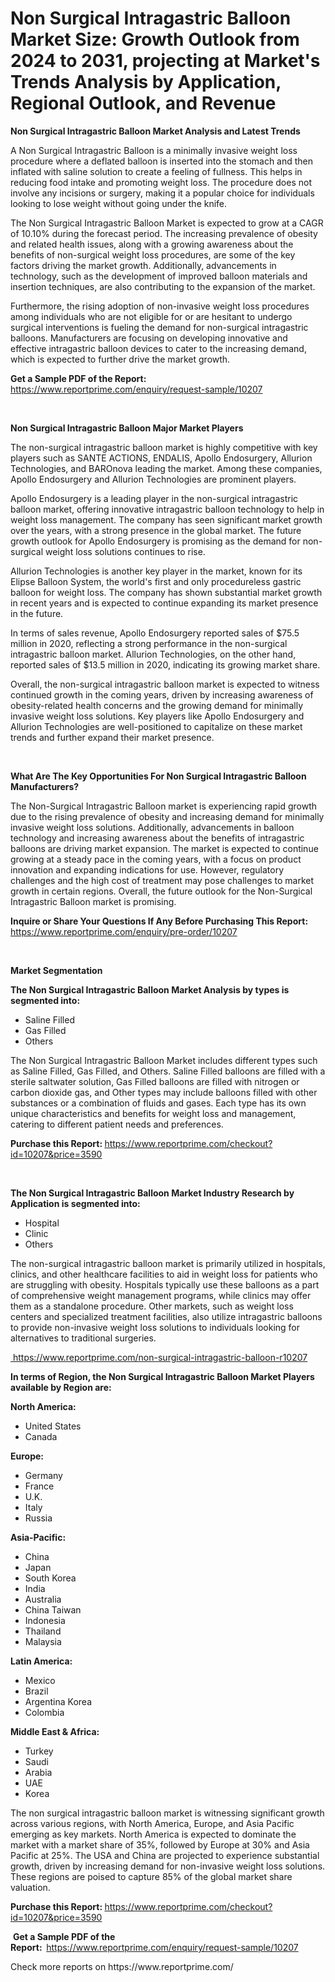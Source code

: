 <p><h1>Non Surgical Intragastric Balloon Market Size: Growth Outlook from 2024 to 2031, projecting at Market's Trends Analysis by Application, Regional Outlook, and Revenue</h1></p><p><strong>Non Surgical Intragastric Balloon Market Analysis and Latest Trends</strong></p>
<p><p>A Non Surgical Intragastric Balloon is a minimally invasive weight loss procedure where a deflated balloon is inserted into the stomach and then inflated with saline solution to create a feeling of fullness. This helps in reducing food intake and promoting weight loss. The procedure does not involve any incisions or surgery, making it a popular choice for individuals looking to lose weight without going under the knife.</p><p>The Non Surgical Intragastric Balloon Market is expected to grow at a CAGR of 10.10% during the forecast period. The increasing prevalence of obesity and related health issues, along with a growing awareness about the benefits of non-surgical weight loss procedures, are some of the key factors driving the market growth. Additionally, advancements in technology, such as the development of improved balloon materials and insertion techniques, are also contributing to the expansion of the market.</p><p>Furthermore, the rising adoption of non-invasive weight loss procedures among individuals who are not eligible for or are hesitant to undergo surgical interventions is fueling the demand for non-surgical intragastric balloons. Manufacturers are focusing on developing innovative and effective intragastric balloon devices to cater to the increasing demand, which is expected to further drive the market growth.</p></p>
<p><strong>Get a Sample PDF of the Report:&nbsp;</strong> <a href="https://www.reportprime.com/enquiry/request-sample/10207">https://www.reportprime.com/enquiry/request-sample/10207</a></p>
<p>&nbsp;</p>
<p><strong>Non Surgical Intragastric Balloon Major Market Players</strong></p>
<p><p>The non-surgical intragastric balloon market is highly competitive with key players such as SANTE ACTIONS, ENDALIS, Apollo Endosurgery, Allurion Technologies, and BAROnova leading the market. Among these companies, Apollo Endosurgery and Allurion Technologies are prominent players.</p><p>Apollo Endosurgery is a leading player in the non-surgical intragastric balloon market, offering innovative intragastric balloon technology to help in weight loss management. The company has seen significant market growth over the years, with a strong presence in the global market. The future growth outlook for Apollo Endosurgery is promising as the demand for non-surgical weight loss solutions continues to rise.</p><p>Allurion Technologies is another key player in the market, known for its Elipse Balloon System, the world's first and only procedureless gastric balloon for weight loss. The company has shown substantial market growth in recent years and is expected to continue expanding its market presence in the future.</p><p>In terms of sales revenue, Apollo Endosurgery reported sales of $75.5 million in 2020, reflecting a strong performance in the non-surgical intragastric balloon market. Allurion Technologies, on the other hand, reported sales of $13.5 million in 2020, indicating its growing market share.</p><p>Overall, the non-surgical intragastric balloon market is expected to witness continued growth in the coming years, driven by increasing awareness of obesity-related health concerns and the growing demand for minimally invasive weight loss solutions. Key players like Apollo Endosurgery and Allurion Technologies are well-positioned to capitalize on these market trends and further expand their market presence.</p></p>
<p>&nbsp;</p>
<p><strong>What Are The Key Opportunities For Non Surgical Intragastric Balloon Manufacturers?</strong></p>
<p><p>The Non-Surgical Intragastric Balloon market is experiencing rapid growth due to the rising prevalence of obesity and increasing demand for minimally invasive weight loss solutions. Additionally, advancements in balloon technology and increasing awareness about the benefits of intragastric balloons are driving market expansion. The market is expected to continue growing at a steady pace in the coming years, with a focus on product innovation and expanding indications for use. However, regulatory challenges and the high cost of treatment may pose challenges to market growth in certain regions. Overall, the future outlook for the Non-Surgical Intragastric Balloon market is promising.</p></p>
<p><strong>Inquire or Share Your Questions If Any Before Purchasing This Report:</strong> <a href="https://www.reportprime.com/enquiry/pre-order/10207">https://www.reportprime.com/enquiry/pre-order/10207</a></p>
<p>&nbsp;</p>
<p><strong>Market Segmentation</strong></p>
<p><strong>The Non Surgical Intragastric Balloon Market Analysis by types is segmented into:</strong></p>
<p><ul><li>Saline Filled</li><li>Gas Filled</li><li>Others</li></ul></p>
<p><p>The Non Surgical Intragastric Balloon Market includes different types such as Saline Filled, Gas Filled, and Others. Saline Filled balloons are filled with a sterile saltwater solution, Gas Filled balloons are filled with nitrogen or carbon dioxide gas, and Other types may include balloons filled with other substances or a combination of fluids and gases. Each type has its own unique characteristics and benefits for weight loss and management, catering to different patient needs and preferences.</p></p>
<p><strong>Purchase this Report:&nbsp;</strong><a href="https://www.reportprime.com/checkout?id=10207&price=3590">https://www.reportprime.com/checkout?id=10207&price=3590</a></p>
<p>&nbsp;</p>
<p><strong>The Non Surgical Intragastric Balloon Market Industry Research by Application is segmented into:</strong></p>
<p><ul><li>Hospital</li><li>Clinic</li><li>Others</li></ul></p>
<p><p>The non-surgical intragastric balloon market is primarily utilized in hospitals, clinics, and other healthcare facilities to aid in weight loss for patients who are struggling with obesity. Hospitals typically use these balloons as a part of comprehensive weight management programs, while clinics may offer them as a standalone procedure. Other markets, such as weight loss centers and specialized treatment facilities, also utilize intragastric balloons to provide non-invasive weight loss solutions to individuals looking for alternatives to traditional surgeries.</p></p>
<p><a href="https://www.reportprime.com/non-surgical-intragastric-balloon-r10207">&nbsp;https://www.reportprime.com/non-surgical-intragastric-balloon-r10207</a></p>
<p><strong>In terms of Region, the Non Surgical Intragastric Balloon Market Players available by Region are:</strong></p>
<p>
    <p> <strong> North America: </strong>
        <ul>
            <li>United States</li>
            <li>Canada</li>
        </ul>
        </p> 
    <p> <strong> Europe: </strong>
        <ul>
            <li>Germany</li>
            <li>France</li>
            <li>U.K.</li>
            <li>Italy</li>
            <li>Russia</li>
        </ul>
        </p> 
    <p> <strong> Asia-Pacific: </strong>
        <ul>
            <li>China</li>
            <li>Japan</li>
            <li>South Korea</li>
            <li>India</li>
            <li>Australia</li>
            <li>China Taiwan</li>
            <li>Indonesia</li>
            <li>Thailand</li>
            <li>Malaysia</li>
        </ul>
        </p> 
    <p> <strong> Latin America: </strong>
        <ul>
            <li>Mexico</li>
            <li>Brazil</li>
            <li>Argentina Korea</li>
            <li>Colombia</li>
        </ul>
        </p> 
    <p> <strong> Middle East & Africa: </strong>
        <ul>
            <li>Turkey</li>
            <li>Saudi</li>
            <li>Arabia</li>
            <li>UAE</li>
            <li>Korea</li>
        </ul>
    </p>
    </p>
<p><p>The non surgical intragastric balloon market is witnessing significant growth across various regions, with North America, Europe, and Asia Pacific emerging as key markets. North America is expected to dominate the market with a market share of 35%, followed by Europe at 30% and Asia Pacific at 25%. The USA and China are projected to experience substantial growth, driven by increasing demand for non-invasive weight loss solutions. These regions are poised to capture 85% of the global market share valuation.</p></p>
<p><strong>Purchase this Report: </strong><a href="https://www.reportprime.com/checkout?id=10207&price=3590">https://www.reportprime.com/checkout?id=10207&price=3590</a></p>
<p>&nbsp;<strong>Get a Sample PDF of the Report:&nbsp;&nbsp;</strong><a href="https://www.reportprime.com/enquiry/request-sample/10207">https://www.reportprime.com/enquiry/request-sample/10207</a></p>
<p><strong></strong></p>
<p>Check more reports on https://www.reportprime.com/</p>